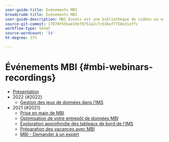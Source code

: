```yaml
---
user-guide-title: Événements MBI
breadcrumb-title: Événements MBI
user-guide-description: MBI Events est une bibliothèque de vidéos où experts et pairs partagent leurs opinions sur Adobe Commerce.
source-git-commit: 17070f55bae19ef0751a2c7c536af7758e31affc
workflow-type: tm+mt
source-wordcount: '54'
ht-degree: 37%

---
```



# Événements MBI  {#mbi-webinars-recordings}

+ [Présentation](overview.md)
+ 2022 {#2022}
   + [Gestion des jeux de données dans l’IMS](2021-22/manage-data-sets.md)
+ 2021 {#2021}
   + [Prise en main de MBI](2021-22/getting-started.md)
   + [Optimisation de votre entrepôt de données MBI](2021-22/optimize-data-warehouse.md)
   + [Exploration approfondie des tableaux de bord de l&#39;IMS](2021-22/dashboards-deep-dive.md)
   + [Préparation des vacances avec MBI](2021-22/holiday-readiness.md)
   + [MBI - Demander à un expert](2021-22/ask-expert.md)

<!---+ Commerce Events {#commerce-events}
  + [Overview](commerce-events/overview.md)
  + 2022 {#2022}
    + [Top Tips and Tricks for Adobe Campaign Standard](customer-journeys/2022/tips-and-tricks.md)
    + [Develop and customize data models in Adobe Campaign Classic](customer-journeys/2022/data-models.md)

+ Data and insights {#commerce-release-updates}
  + [Overview](commerce-release-updates/overview.md)
  + 2022 {#2022}
    + [Innovations and trends](data-and-insights/2022/innovations.md)
    + [Sensei and Analysis Workspace](data-and-insights/2022/sensei.md)
    + [Personalize and automate with Adobe Target](data-and-insights/2022/personalize.md)
    + [Analytics and Target applications for Mobile and Apps](data-and-insights/2022/mobile-and-apps.md)
    + [Cross Device Analytics and Customer Journey Analytics](data-and-insights/2022/cross-device-analytics.md) --->